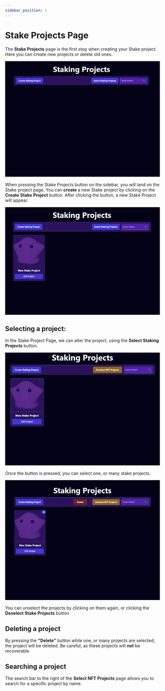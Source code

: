 ```yaml
---
sidebar_position: 1
---
```


# Stake Projects Page

The **Stake Projects** page is the first stop when creating your Stake project. Here you can create new projects or delete old ones.

![Stake Project Page](/img/stake-projects/stake-project-page/stake-project-page-01.png)

When pressing the Stake Projects button on the sidebar, you will land on the Stake project page. You can **create** a new Stake project by clicking on the **Create Stake Project** button. After clicking the button, a new Stake Project will appear.

![Stake Project Page select project button](/img/stake-projects/stake-project-page/stake-project-page-02.png)

## **Selecting a project:**

In the Stake Project Page, we can alter the project, using the **Select Staking Projects** button.

![Stake Project Page select project button](/img/stake-projects/stake-project-page/stake-project-page-03.png)

Once the button is pressed, you can select one, or many stake projects.

![Stake Project Page selecting a project](/img/stake-projects/stake-project-page/stake-project-page-04.png)

You can unselect the projects by clicking on them again, or clicking the **Deselect Stake Projects** button

## **Deleting a project**

By pressing the **"Delete"** button while one, or many projects are selected, the project will be deleted. Be careful, as these projects will **not** be recoverable

## **Searching a project**

The search bar to the right of the **Select NFT Projects** page allows you to search for a specific project by name.